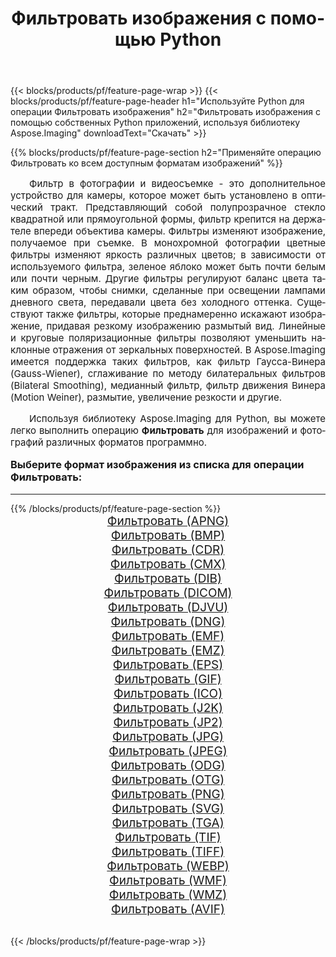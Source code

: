 ﻿---
title: Фильтровать изображения с помощью Python 
weight: 3920
url: /ru/python-net/filter/ 
lang: ru
langdirlevel: 2
locales: zh-hans,ja,it,ru,de,es,fr,nl,id,lt,pl,pt,vi,tr,ko,zh-hant,ar,hi,th,sv,cs,uk,he
description: Применяйте библиотеку Aspose.Imaging, чтобы Фильтровать изображения и фотографии используя собственные Python приложения и серверные API.
---

{{< blocks/products/pf/feature-page-wrap >}}
{{< blocks/products/pf/feature-page-header h1="Используйте Python для операции Фильтровать изображения" h2="Фильтровать изображения с помощью собственных Python приложений, используя библиотеку Aspose.Imaging" downloadText="Скачать" >}}


{{% blocks/products/pf/feature-page-section  h2="Применяйте операцию Фильтровать ко всем доступным форматам изображений" %}}
<p align="justify" style="text-indent:2em;font-size:15px;">
Фильтр в фотографии и видеосъемке - это дополнительное устройство для камеры, которое может быть установлено в оптический тракт. Представляющий собой полупрозрачное стекло квадратной или прямоугольной формы, фильтр крепится на держателе впереди объектива камеры. Фильтры изменяют изображение, получаемое при съемке. В монохромной фотографии цветные фильтры изменяют яркость различных цветов; в зависимости от используемого фильтра, зеленое яблоко может быть почти белым или почти черным. Другие фильтры регулируют баланс цвета таким образом, чтобы снимки, сделанные при освещении лампами дневного света, передавали цвета без холодного оттенка. Существуют также фильтры, которые преднамеренно искажают изображение, придавая резкому изображению размытый вид. Линейные и круговые поляризационные фильтры позволяют уменьшить наклонные отражения от зеркальных поверхностей. В Aspose.Imaging имеется поддержка таких фильтров, как фильтр Гаусса-Винера (Gauss-Wiener), сглаживание по методу билатеральных фильтров (Bilateral Smoothing), медианный фильтр, фильтр движения Винера (Motion Weiner), размытие, увеличение резкости и другие.
</p>
<p align="justify" style="text-indent:2em;font-size:15px;">
Используя библиотеку Aspose.Imaging для Python, вы можете легко выполнить операцию <b>Фильтровать</b> для изображений и фотографий различных форматов программно.
</p>
<h3 style="margin-top:16px;">
Выберите формат изображения из списка для операции Фильтровать:
</h3>
<hr/>
{{% /blocks/products/pf/feature-page-section %}}
<div class="container-fluid productfamilypage bg-gray">
    <div class="convertypes bg-gray agp-content section">
        <div class="container">
		<div class="row other-converters" style="gap: 10px;font-size: 19px;text-align:center;">
		    <div class='col-md-3 other-converter remove-lp remove-rp'><a href="/imaging/ru/python-net/filter/apng/" style="padding:15px;">Фильтровать (APNG)</a></div><div class='col-md-3 other-converter remove-lp remove-rp'><a href="/imaging/ru/python-net/filter/bmp/" style="padding:15px;">Фильтровать (BMP)</a></div><div class='col-md-3 other-converter remove-lp remove-rp'><a href="/imaging/ru/python-net/filter/cdr/" style="padding:15px;">Фильтровать (CDR)</a></div><div class='col-md-3 other-converter remove-lp remove-rp'><a href="/imaging/ru/python-net/filter/cmx/" style="padding:15px;">Фильтровать (CMX)</a></div><div class='col-md-3 other-converter remove-lp remove-rp'><a href="/imaging/ru/python-net/filter/dib/" style="padding:15px;">Фильтровать (DIB)</a></div><div class='col-md-3 other-converter remove-lp remove-rp'><a href="/imaging/ru/python-net/filter/dicom/" style="padding:15px;">Фильтровать (DICOM)</a></div><div class='col-md-3 other-converter remove-lp remove-rp'><a href="/imaging/ru/python-net/filter/djvu/" style="padding:15px;">Фильтровать (DJVU)</a></div><div class='col-md-3 other-converter remove-lp remove-rp'><a href="/imaging/ru/python-net/filter/dng/" style="padding:15px;">Фильтровать (DNG)</a></div><div class='col-md-3 other-converter remove-lp remove-rp'><a href="/imaging/ru/python-net/filter/emf/" style="padding:15px;">Фильтровать (EMF)</a></div><div class='col-md-3 other-converter remove-lp remove-rp'><a href="/imaging/ru/python-net/filter/emz/" style="padding:15px;">Фильтровать (EMZ)</a></div><div class='col-md-3 other-converter remove-lp remove-rp'><a href="/imaging/ru/python-net/filter/eps/" style="padding:15px;">Фильтровать (EPS)</a></div><div class='col-md-3 other-converter remove-lp remove-rp'><a href="/imaging/ru/python-net/filter/gif/" style="padding:15px;">Фильтровать (GIF)</a></div><div class='col-md-3 other-converter remove-lp remove-rp'><a href="/imaging/ru/python-net/filter/ico/" style="padding:15px;">Фильтровать (ICO)</a></div><div class='col-md-3 other-converter remove-lp remove-rp'><a href="/imaging/ru/python-net/filter/j2k/" style="padding:15px;">Фильтровать (J2K)</a></div><div class='col-md-3 other-converter remove-lp remove-rp'><a href="/imaging/ru/python-net/filter/jp2/" style="padding:15px;">Фильтровать (JP2)</a></div><div class='col-md-3 other-converter remove-lp remove-rp'><a href="/imaging/ru/python-net/filter/jpg/" style="padding:15px;">Фильтровать (JPG)</a></div><div class='col-md-3 other-converter remove-lp remove-rp'><a href="/imaging/ru/python-net/filter/jpeg/" style="padding:15px;">Фильтровать (JPEG)</a></div><div class='col-md-3 other-converter remove-lp remove-rp'><a href="/imaging/ru/python-net/filter/odg/" style="padding:15px;">Фильтровать (ODG)</a></div><div class='col-md-3 other-converter remove-lp remove-rp'><a href="/imaging/ru/python-net/filter/otg/" style="padding:15px;">Фильтровать (OTG)</a></div><div class='col-md-3 other-converter remove-lp remove-rp'><a href="/imaging/ru/python-net/filter/png/" style="padding:15px;">Фильтровать (PNG)</a></div><div class='col-md-3 other-converter remove-lp remove-rp'><a href="/imaging/ru/python-net/filter/svg/" style="padding:15px;">Фильтровать (SVG)</a></div><div class='col-md-3 other-converter remove-lp remove-rp'><a href="/imaging/ru/python-net/filter/tga/" style="padding:15px;">Фильтровать (TGA)</a></div><div class='col-md-3 other-converter remove-lp remove-rp'><a href="/imaging/ru/python-net/filter/tif/" style="padding:15px;">Фильтровать (TIF)</a></div><div class='col-md-3 other-converter remove-lp remove-rp'><a href="/imaging/ru/python-net/filter/tiff/" style="padding:15px;">Фильтровать (TIFF)</a></div><div class='col-md-3 other-converter remove-lp remove-rp'><a href="/imaging/ru/python-net/filter/webp/" style="padding:15px;">Фильтровать (WEBP)</a></div><div class='col-md-3 other-converter remove-lp remove-rp'><a href="/imaging/ru/python-net/filter/wmf/" style="padding:15px;">Фильтровать (WMF)</a></div><div class='col-md-3 other-converter remove-lp remove-rp'><a href="/imaging/ru/python-net/filter/wmz/" style="padding:15px;">Фильтровать (WMZ)</a></div><div class='col-md-3 other-converter remove-lp remove-rp'><a href="/imaging/ru/python-net/filter/avif/" style="padding:15px;">Фильтровать (AVIF)</a></div>
                </div>
        </div>
    </div>
</div>
<br/>

{{< /blocks/products/pf/feature-page-wrap >}}

